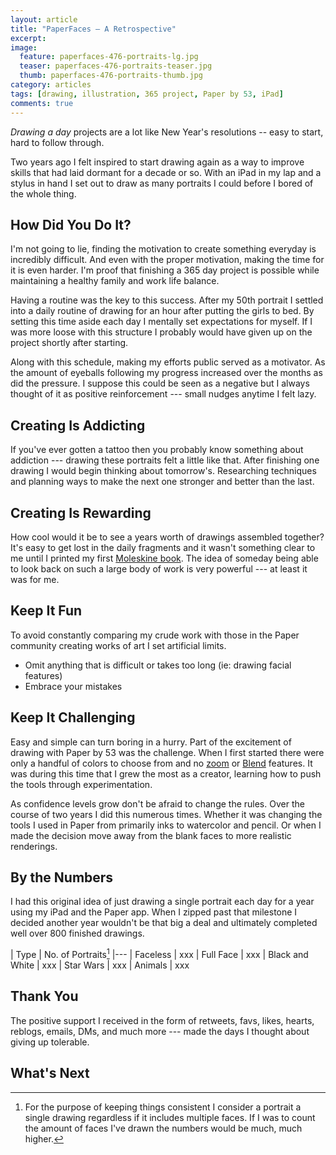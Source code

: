 ```yaml
---
layout: article
title: "PaperFaces — A Retrospective"
excerpt: 
image: 
  feature: paperfaces-476-portraits-lg.jpg
  teaser: paperfaces-476-portraits-teaser.jpg
  thumb: paperfaces-476-portraits-thumb.jpg
category: articles
tags: [drawing, illustration, 365 project, Paper by 53, iPad]
comments: true
---
```


*Drawing a day* projects are a lot like New Year's resolutions -- easy to start, hard to follow through. 

Two years ago I felt inspired to start drawing again as a way to improve skills that had laid dormant for a decade or so. With an iPad in my lap and a stylus in hand I set out to draw as many portraits I could before I bored of the whole thing.

## How Did You Do It?

I'm not going to lie, finding the motivation to create something everyday is incredibly difficult. And even with the proper motivation, making the time for it is even harder. I'm proof that finishing a 365 day project is possible while maintaining a healthy family and work life balance.

Having a routine was the key to this success. After my 50th portrait I settled into a daily routine of drawing for an hour after putting the girls to bed. By setting this time aside each day I mentally set expectations for myself. If I was more loose with this structure I probably would have given up on the project shortly after starting.

Along with this schedule, making my efforts public served as a motivator. As the amount of eyeballs following my progress increased over the months as did the pressure. I suppose this could be seen as a negative but I always thought of it as positive reinforcement --- small nudges anytime I felt lazy.

## Creating Is Addicting

If you've ever gotten a tattoo then you probably know something about addiction --- drawing these portraits felt a little like that. After finishing one drawing I would begin thinking about tomorrow's. Researching techniques and planning ways to make the next one stronger and better than the last.

## Creating Is Rewarding

How cool would it be to see a years worth of drawings assembled together? It's easy to get lost in the daily fragments and it wasn't something clear to me until I printed my first [Moleskine book](#book-review). The idea of someday being able to look back on such a large body of work is very powerful --- at least it was for me.

## Keep It Fun

To avoid constantly comparing my crude work with those in the Paper community creating works of art I set artificial limits.

* Omit anything that is difficult or takes too long (ie: drawing facial features)
* Embrace your mistakes

## Keep It Challenging

Easy and simple can turn boring in a hurry. Part of the excitement of drawing with Paper by 53 was the challenge. When I first started there were only a handful of colors to choose from and no [zoom](#loupe-tutorial) or [Blend](#blend-first-look) features. It was during this time that I grew the most as a creator, learning how to push the tools through experimentation.

As confidence levels grow don't be afraid to change the rules. Over the course of two years I did this numerous times. Whether it was changing the tools I used in Paper from primarily inks to watercolor and pencil. Or when I made the decision move away from the blank faces to more realistic renderings.

## By the Numbers

I had this original idea of just drawing a single portrait each day for a year using my iPad and the Paper app. When I zipped past that milestone I decided another year wouldn't be that big a deal and ultimately completed well over 800 finished drawings.

| Type | No. of Portraits[^portraits]
|---
| Faceless | xxx
| Full Face | xxx
| Black and White | xxx
| Star Wars | xxx
| Animals | xxx

[^portraits]: For the purpose of keeping things consistent I consider a portrait a single drawing regardless if it includes multiple faces. If I was to count the amount of faces I've drawn the numbers would be much, much higher.

## Thank You

The positive support I received in the form of retweets, favs, likes, hearts, reblogs, emails, DMs, and much more --- made the days I thought about giving up tolerable.

## What's Next
